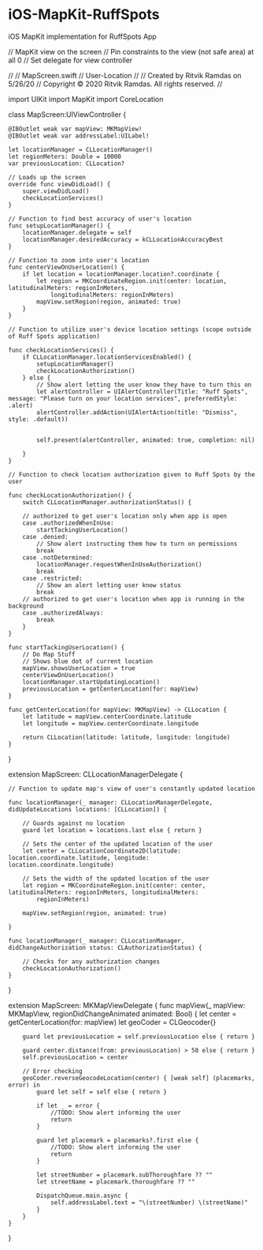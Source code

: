 # iOS-MapKit-RuffSpots
iOS MapKit implementation for RuffSpots App

// MapKit view on the screen
// Pin constraints to the view (not safe area) at all 0
// Set delegate for view controller

//
// MapScreen.swift
// User-Location
//
// Created by Ritvik Ramdas on 5/26/20
// Copyright © 2020 Ritvik Ramdas. All rights reserved.
//

import UIKit
import MapKit
import CoreLocation

class MapScreen:UIViewController {

	@IBOutlet weak var mapView: MKMapView!
	@IBOutlet weak var addressLabel:UILabel!
	
	let locationManager = CLLocationManager()
	let regionMeters: Double = 10000
	var previousLocation: CLLocation?
	
	// Loads up the screen
	override func viewDidLoad() {
		super.viewDidLoad()
		checkLocationServices()
	}
	
	// Function to find best accuracy of user's location
	func setupLocationManager() {
		locationManager.delegate = self
		locationManager.desiredAccuracy = kCLLocationAccuracyBest
	}
	
	// Function to zoom into user's location
	func centerViewOnUserLocation() {
		if let location = locationManager.location?.coordinate {
			let region = MKCoordinateRegion.init(center: location, latitudinalMeters: regionInMeters,
				longitudinalMeters: regionInMeters)
			mapView.setRegion(region, animated: true)
		}
	}
	
	// Function to utilize user's device location settings (scope outside of Ruff Spots application)
	
	func checkLocationServices() {
		if CLLocationManager.locationServicesEnabled() {
			setupLocationManager()
			checkLocationAuthorization()
		} else {
			// Show alert letting the user know they have to turn this on
			let alertController = UIAlertController(Title: "Ruff Spots", message: "Please turn on your location services", preferredStyle: .alert)
			alertController.addAction(UIAlertAction(title: "Dismiss", style: .default))
			
			
			self.present(alertController, animated: true, completion: nil)
		
		}
	}
	
	// Function to check location authorization given to Ruff Spots by the user
	
	func checkLocationAuthorization() {
		switch CLLocationManager.authorizationStatus() {
		
		// authorized to get user's location only when app is open
		case .authorizedWhenInUse:
			startTackingUserLocation()
		case .denied:
			// Show alert instructing them how to turn on permissions
			break
		case .notDetermined:
			locationManager.requestWhenInUseAuthorization()
			break
		case .restricted:
			// Show an alert letting user know status
			break	
		// authorized to get user's location when app is running in the background
		case .authorizedAlways:
			break
		}
	}
	
	func startTackingUserLocation() {
		// Do Map Stuff
		// Shows blue dot of current location
		mapView.showsUserLocation = true
		centerViewOnUserLocation()
		locationManager.startUpdatingLocation()
		previousLocation = getCenterLocation(for: mapView)
	}
	
	func getCenterLocation(for mapView: MKMapView) -> CLLocation {
		let latitude = mapView.centerCoordinate.latitude
		let longitude = mapView.centerCoordinate.longitude
		
		return CLLocation(latitude: latitude, longitude: longitude)
	}
}


extension MapScreen: CLLocationManagerDelegate {

	// Function to update map's view of user's constantly updated location
	
	func locationManager(_ manager: CLLocationManagerDelegate, didUpdateLocations locations: [CLLocation]) {
		
		// Guards against no location
		guard let location = locations.last else { return }
		
		// Sets the center of the updated location of the user
		let center = CLLocationCoordinate2D(latitude: location.coordinate.latitude, longitude: location.coordinate.longitude)
		
		// Sets the width of the updated location of the user
		let region = MKCoordinateRegion.init(center: center, latitudinalMeters: regionInMeters, longitudinalMeters:
			regionInMeters)
			
		mapView.setRegion(region, animated: true)
		
	}
	
	func locationManager(_ manager: CLLocationManager, didChangeAuthorization status: CLAuthorizationStatus) {
		
		// Checks for any authorization changes
		checkLocationAuthorization()
	}
}

extension MapScreen: MKMapViewDelegate {
	func mapView(_ mapView: MKMapView, regionDidChangeAnimated animated: Bool) {
		let center = getCenterLocation(for: mapView)
		let geoCoder = CLGeocoder{}
		
		guard let previousLocation = self.previousLocation else { return }
		
		guard center.distance(from: previousLocation) > 50 else { return }
		self.previousLocation = center
		
		// Error checking
		geoCoder.reverseGeocodeLocation(center) { [weak self] (placemarks, error) in
			guard let self = self else { return }
			
			if let _ = error {
				//TODO: Show alert informing the user
				return
			}
			
			guard let placemark = placemarks?.first else {
				//TODO: Show alert informing the user
				return
			}
			
			let streetNumber = placemark.subThoroughfare ?? ""
			let streetName = placemark.thoroughfare ?? ""
			
			DispatchQueue.main.async {
				self.addressLabel.text = "\(streetNumber) \(streetName)"
			}
		}
	}
}

